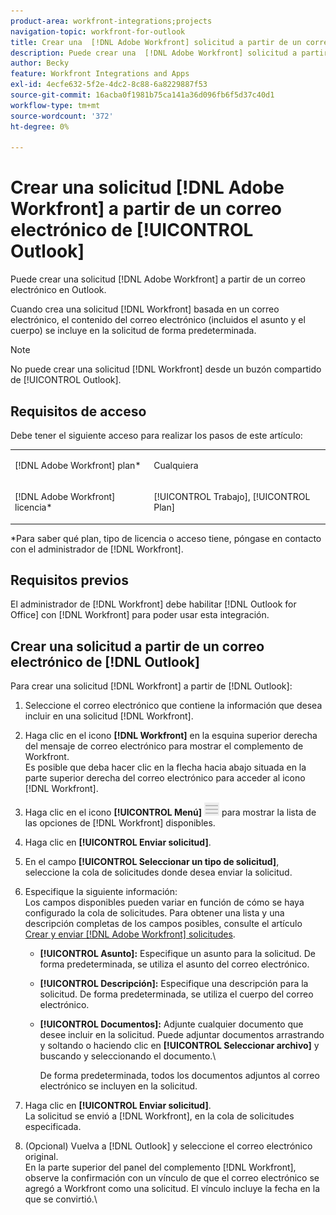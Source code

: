 ```yaml
---
product-area: workfront-integrations;projects
navigation-topic: workfront-for-outlook
title: Crear una  [!DNL Adobe Workfront] solicitud a partir de un correo electrónico de Outlook
description: Puede crear una  [!DNL Adobe Workfront] solicitud a partir de un correo electrónico en Outlook.
author: Becky
feature: Workfront Integrations and Apps
exl-id: 4ecfe632-5f2e-4dc2-8c88-6a8229887f53
source-git-commit: 16acba0f1981b75ca141a36d096fb6f5d37c40d1
workflow-type: tm+mt
source-wordcount: '372'
ht-degree: 0%

---
```


# Crear una solicitud [!DNL Adobe Workfront] a partir de un correo electrónico de [!UICONTROL Outlook]

Puede crear una solicitud [!DNL Adobe Workfront] a partir de un correo electrónico en Outlook.

Cuando crea una solicitud [!DNL Workfront] basada en un correo electrónico, el contenido del correo electrónico (incluidos el asunto y el cuerpo) se incluye en la solicitud de forma predeterminada.

>[!NOTE]
>
>No puede crear una solicitud [!DNL Workfront] desde un buzón compartido de [!UICONTROL Outlook].

## Requisitos de acceso

Debe tener el siguiente acceso para realizar los pasos de este artículo:

<table style="table-layout:auto"> 
 <col> 
 <col> 
 <tbody> 
  <tr> 
   <td role="rowheader">[!DNL Adobe Workfront] plan*</td> 
   <td> <p>Cualquiera</p> </td> 
  </tr> 
  <tr> 
   <td role="rowheader">[!DNL Adobe Workfront] licencia*</td> 
   <td> <p>[!UICONTROL Trabajo], [!UICONTROL Plan]</p> </td> 
  </tr> 
 </tbody> 
</table>

&#42;Para saber qué plan, tipo de licencia o acceso tiene, póngase en contacto con el administrador de [!DNL Workfront].

## Requisitos previos

El administrador de [!DNL Workfront] debe habilitar [!DNL Outlook for Office] con [!DNL Workfront] para poder usar esta integración.

## Crear una solicitud a partir de un correo electrónico de [!DNL Outlook]

Para crear una solicitud [!DNL Workfront] a partir de [!DNL Outlook]:

1. Seleccione el correo electrónico que contiene la información que desea incluir en una solicitud [!DNL Workfront].
1. Haga clic en el icono **[!DNL Workfront]** en la esquina superior derecha del mensaje de correo electrónico para mostrar el complemento de Workfront.\
   Es posible que deba hacer clic en la flecha hacia abajo situada en la parte superior derecha del correo electrónico para acceder al icono [!DNL Workfront].

1. Haga clic en el icono **[!UICONTROL Menú]** ![o365_addin_menu2_icon.png](assets/o365-addin-menu2-icon.png) para mostrar la lista de las opciones de [!DNL Workfront] disponibles.

1. Haga clic en **[!UICONTROL Enviar solicitud]**.
1. En el campo **[!UICONTROL Seleccionar un tipo de solicitud]**, seleccione la cola de solicitudes donde desea enviar la solicitud.

1. Especifique la siguiente información:\
   Los campos disponibles pueden variar en función de cómo se haya configurado la cola de solicitudes. Para obtener una lista y una descripción completas de los campos posibles, consulte el artículo [Crear y enviar [!DNL Adobe Workfront] solicitudes](../../manage-work/requests/create-requests/create-submit-requests.md).

   * **[!UICONTROL Asunto]:** Especifique un asunto para la solicitud. De forma predeterminada, se utiliza el asunto del correo electrónico.
   * **[!UICONTROL Descripción]:** Especifique una descripción para la solicitud. De forma predeterminada, se utiliza el cuerpo del correo electrónico.
   * **[!UICONTROL Documentos]:** Adjunte cualquier documento que desee incluir en la solicitud. Puede adjuntar documentos arrastrando y soltando o haciendo clic en **[!UICONTROL Seleccionar archivo]** y buscando y seleccionando el documento.\

     De forma predeterminada, todos los documentos adjuntos al correo electrónico se incluyen en la solicitud.

1. Haga clic en **[!UICONTROL Enviar solicitud]**.\
   La solicitud se envió a [!DNL Workfront], en la cola de solicitudes especificada.

1. (Opcional) Vuelva a [!DNL Outlook] y seleccione el correo electrónico original.\
   En la parte superior del panel del complemento [!DNL Workfront], observe la confirmación con un vínculo de que el correo electrónico se agregó a Workfront como una solicitud. El vínculo incluye la fecha en la que se convirtió.\
